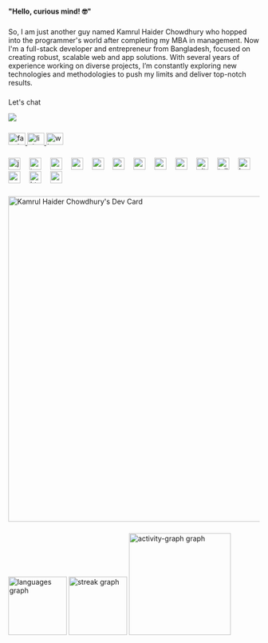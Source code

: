 <h4 align="left">"Hello, curious mind! 🤓"</h4>

###

<p align="left">So, I am just another guy named Kamrul Haider Chowdhury who hopped into the programmer's world after completing my MBA in management. Now I'm a full-stack developer and entrepreneur from Bangladesh, focused on creating robust, scalable web and app solutions. With several years of experience working on diverse projects, I’m constantly exploring new technologies and methodologies to push my limits and deliver top-notch results.</p>

###

<p align="left">Let's chat</p>

<div align="left">
  <img src="https://visitor-badge.laobi.icu/badge?page_id=kamrulhaider.kamrulhaider&left_color=grey&right_color=darkkhaki"  />
</div>

###
<div align="left">
  <a href="https://www.facebook.com/kamrulhaider001" target="_blank">
    <img src="https://raw.githubusercontent.com/maurodesouza/profile-readme-generator/master/src/assets/icons/social/facebook/default.svg" width="34" height="24" alt="facebook logo"  />
  </a>
  <a href="https://www.linkedin.com/in/kamrulhaider/" target="_blank">
    <img src="https://raw.githubusercontent.com/maurodesouza/profile-readme-generator/master/src/assets/icons/social/linkedin/default.svg" width="34" height="24" alt="linkedin logo"  />
  </a>
  <a href="https://wa.me/+8801675654439" target="_blank">
    <img src="https://raw.githubusercontent.com/maurodesouza/profile-readme-generator/master/src/assets/icons/social/whatsapp/default.svg" width="34" height="24" alt="whatsapp logo"  />
  </a>
</div>

###

<div align="left">
  <img src="https://skillicons.dev/icons?i=js" height="24" alt="javascript logo"  />
  <img width="10" />
  <img src="https://skillicons.dev/icons?i=ts" height="24" alt="typescript logo"  />
  <img width="10" />
  <img src="https://skillicons.dev/icons?i=react" height="24" alt="react logo"  />
  <img width="10" />
  <img src="https://skillicons.dev/icons?i=nodejs" height="24" alt="nodejs logo"  />
  <img width="10" />
  <img src="https://skillicons.dev/icons?i=express" height="24" alt="express logo"  />
  <img width="10" />
  <img src="https://skillicons.dev/icons?i=mongodb" height="24" alt="mongodb logo"  />
  <img width="10" />
  <img src="https://skillicons.dev/icons?i=nextjs" height="24" alt="nextjs logo"  />
  <img width="10" />
  <img src="https://skillicons.dev/icons?i=svelte" height="24" alt="svelte logo"  />
  <img width="10" />
  <img src="https://skillicons.dev/icons?i=py" height="24" alt="python logo"  />
  <img width="10" />
  <img src="https://skillicons.dev/icons?i=git" height="24" alt="git logo"  />
  <img width="10" />
  <img src="https://skillicons.dev/icons?i=tailwind" height="24" alt="tailwindcss logo"  />
  <img width="10" />
  <img src="https://skillicons.dev/icons?i=bootstrap" height="24" alt="bootstrap logo"  />
  <img width="10" />
  <img src="https://skillicons.dev/icons?i=materialui" height="24" alt="materialui logo"  />
  <img width="10" />
  <img src="https://skillicons.dev/icons?i=html" height="24" alt="html5 logo"  />
  <img width="10" />
  <img src="https://skillicons.dev/icons?i=css" height="24" alt="css3 logo"  />
</div>

###

<a href="https://app.daily.dev/kamrulhaider"><img src="https://api.daily.dev/devcards/v2/cZT67K6Fu9kbEAfosz4Oc.png?type=wide&r=kay" width="652" alt="Kamrul Haider Chowdhury's Dev Card"/></a>

###

<div align="left">
  <img src="https://github-readme-stats.vercel.app/api/top-langs?username=kamrulhaider&locale=en&hide_title=true&layout=compact&card_width=320&langs_count=5&theme=monokai&hide_border=true&order=2" height="117" alt="languages graph"  />
  <img src="https://streak-stats.demolab.com?user=kamrulhaider&locale=en&mode=daily&theme=gruvbox&hide_border=true&border_radius=5&order=3" height="117" alt="streak graph"  />
  <img src="https://github-readme-activity-graph.vercel.app/graph?username=kamrulhaider&radius=5&theme=monokai&area=true&order=5&hide_border=true&hide_title=false" height="204" alt="activity-graph graph"  />
</div>

###
